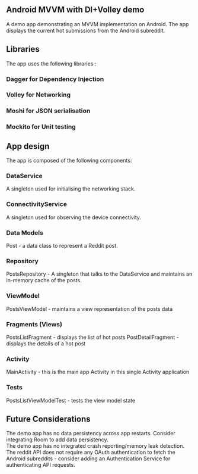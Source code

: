## Android MVVM with DI+Volley demo
A demo app demonstrating an MVVM implementation on Android. The app displays the current hot submissions from the Android subreddit.

## Libraries
The app uses the following libraries :
### Dagger for Dependency Injection
### Volley for Networking
### Moshi for JSON serialisation
### Mockito for Unit testing

## App design
The app is composed of the following components:
### DataService
A singleton used for initialising the networking stack.
### ConnectivityService
A singleton used for observing the device connectivity.
### Data Models
Post - a data class to represent a Reddit post.
### Repository
PostsRepository - A singleton that talks to the DataService and maintains an in-memory cache of the posts.
### ViewModel
PostsViewModel - maintains a view representation of the posts data
### Fragments (Views)
PostsListFragment - displays the list of hot posts
PostDetailFragment - displays the details of a hot post
### Activity
MainActivity - this is the main app Activity in this single Activity application
### Tests
PostsListViewModelTest - tests the view model state

## Future Considerations
The demo app has no data persistency across app restarts. Consider integrating Room to add data persistency.<br />
The demo app has no integrated crash reporting/memory leak detection.
The reddit API does not require any OAuth authentication to fetch the Android subreddits - consider adding an Authentication Service for authenticating API requests.
